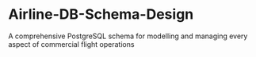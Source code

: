 # Airline-DB-Schema-Design
A comprehensive PostgreSQL schema for modelling and managing every aspect of commercial flight operations
